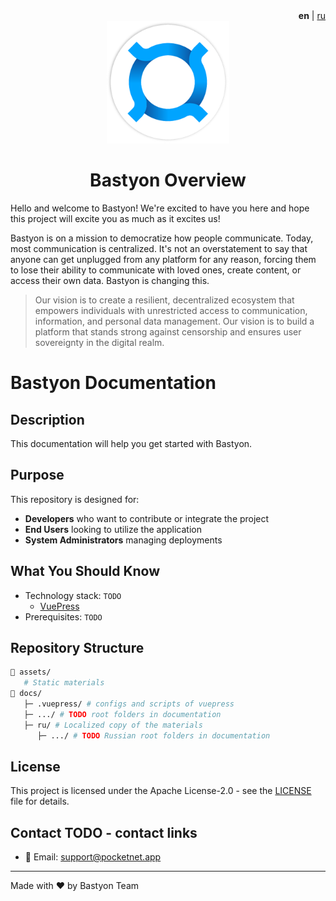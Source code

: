 <div align="right">
  <b>en</b> | <a href="readme_ru.md">ru</a>
</div>

<div align="center">
  <img src="https://github.com/pocketnetteam/get.started/blob/main/assets/img/bastyon-logo-256x256.png" width="196" alt="bastyon logo">
</div>

<div align="center">

# Bastyon Overview

</div>

Hello and welcome to Bastyon! We're excited to have you here and hope this project will excite you as much as it excites us!

Bastyon is on a mission to democratize how people communicate. Today, most communication is centralized. It's not an overstatement to say that anyone can get unplugged from any platform for any reason, forcing them to lose their ability to communicate with loved ones, create content, or access their own data. Bastyon is changing this.

>Our vision is to create a resilient, decentralized ecosystem that empowers individuals with unrestricted access to communication, information, and personal data management. Our vision is to build a platform that stands strong against censorship and ensures user sovereignty in the digital realm.

# Bastyon Documentation

## Description
This documentation will help you get started with Bastyon.

## Purpose
This repository is designed for:
- **Developers** who want to contribute or integrate the project
- **End Users** looking to utilize the application
- **System Administrators** managing deployments

## What You Should Know
- Technology stack: `TODO`
  - [VuePress](https://github.com/vuepress/docs)
- Prerequisites: `TODO`

## Repository Structure
```bash
📁 assets/
   # Static materials
📁 docs/
   ├─ .vuepress/ # configs and scripts of vuepress
   ├─ .../ # TODO root folders in documentation
   ├─ ru/ # Localized copy of the materials
      ├─ .../ # TODO Russian root folders in documentation
```

## License
This project is licensed under the Apache License-2.0 - see the [LICENSE](https://github.com/pocketnetteam/documentation/blob/9d31bad63c8e597278634e44afce6acddbada468/LICENSE#L191) file for details.

## Contact TODO - contact links
- 📧 Email: [support@pocketnet.app](mailto:support@pocketnet.app)

---
Made with ❤️ by Bastyon Team
